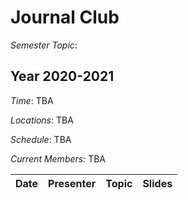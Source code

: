 # Journal Club

*Semester Topic*:

## Year 2020-2021

*Time*: TBA

*Locations*: TBA

*Schedule*: TBA

*Current Members:* TBA
  

| Date | Presenter | Topic |Slides|
|------|-----------|-------|---|
